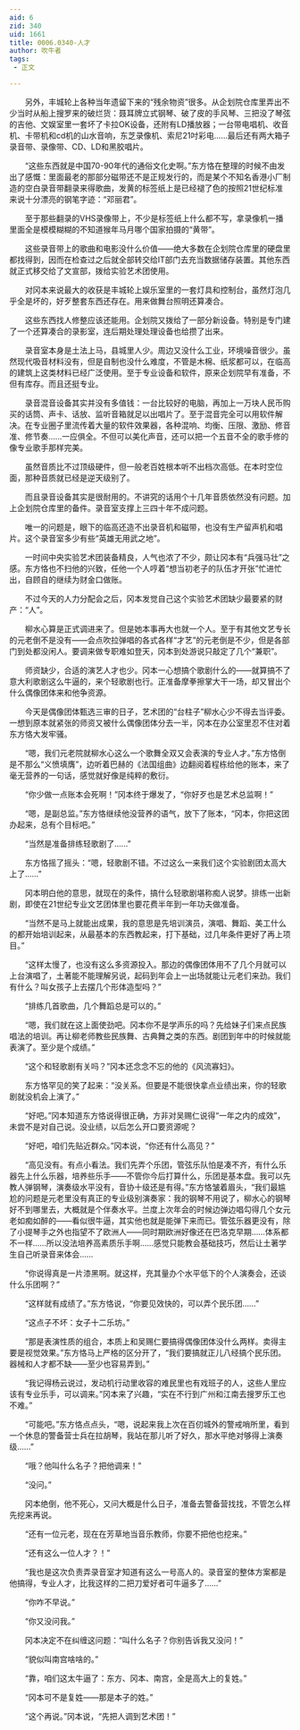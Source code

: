 ```yaml
---
aid: 6
zid: 340
uid: 1661
title: 0006.0340-人才
author: 吹牛者
tags: 
 - 正文

---
```




　　另外，丰城轮上各种当年遗留下来的“残余物资”很多。从企划院仓库里弄出不少当时从船上搜罗来的破烂货：聂耳牌立式钢琴、破了皮的手风琴、三把没了琴弦的吉他、文娱室里一套坏了卡拉OK设备，还附有LD播放器；一台带电唱机、收音机、卡带机和cd机的山水音响，东芝录像机、索尼21吋彩电……最后还有两大箱子录音带、录像带、CD、LD和黑胶唱片。

　　“这些东西就是中国70-90年代的通俗文化史啊。”东方恪在整理的时候不由发出了感慨：里面最老的那部分磁带还不是正规发行的，而是某个不知名香港小厂制造的空白录音带翻录来得歌曲，发黄的标签纸上是已经褪了色的按照21世纪标准来说十分漂亮的钢笔字迹：“邓丽君”。

　　至于那些翻录的VHS录像带上，不少是标签纸上什么都不写，拿录像机一播里面全是模模糊糊的不知道猴年马月哪个国家拍摄的“黄带”。

　　这些录音带上的歌曲和电影没什么价值——绝大多数在企划院仓库里的硬盘里都找得到，因而在检查过之后就全部转交给IT部门去充当数据储存装置。其他东西就正式移交给了文宣部，拨给实验艺术团使用。

　　对冈本来说最大的收获是丰城轮上娱乐室里的一套灯具和控制台，虽然灯泡几乎全是坏的，好歹整套东西还存在。用来做舞台照明还算凑合。

　　这些东西找人修整应该还能用。企划院又拨给了一部分新设备。特别是专门建了一个还算凑合的录影室，连后期处理处理设备也给攒了出来。

　　录音室本身是土法上马，县城里人少。周边又没什么工业，环境噪音很少。虽然现代吸音材料没有，但是自制也没什么难度，不管是木棉、纸浆都可以，在临高的建筑上这类材料已经广泛使用。至于专业设备和软件，原来企划院早有准备，不但有库存。而且还挺专业。

　　录音混音设备其实并没有多值钱：一台比较好的电脑，再加上一万块人民币购买的话筒、声卡、话放、监听音箱就足以出唱片了。至于混音完全可以用软件解决。在专业圈子里流传着大量的软件效果器，各种混响、均衡、压限、激励、修音准、修节奏……一应俱全。不但可以美化声音，还可以把一个五音不全的歌手修的像专业歌手那样完美。

　　虽然音质比不过顶级硬件，但一般老百姓根本听不出档次高低。在本时空位面，那种音质就已经是逆天级别了。

　　而且录音设备其实是很耐用的。不讲究的话用个十几年音质依然没有问题。加上企划院仓库里的备件。录音室支撑上三四十年不成问题。

　　唯一的问题是，眼下的临高还造不出录音机和磁带，也没有生产留声机和唱片。这个录音室多少有些“英雄无用武之地”。

　　一时间中央实验艺术团装备精良，人气也浓了不少，颇让冈本有“兵强马壮”之感。东方恪也不扫他的兴致，任他一个人哼着“想当初老子的队伍才开张”忙进忙出，自顾自的继续为财金口做账。

　　不过今天的人力分配会之后，冈本发觉自己这个实验艺术团缺少最要紧的财产：“人”。

　　柳水心算是正式调进来了。但是她本事再大也就一个人。至于有其他文艺专长的元老倒不是没有——会点吹拉弹唱的各式各样“才艺”的元老倒是不少，但是各部门到处都没闲人。要调来做专职难如登天，冈本到处游说只敲定了几个“兼职”。

　　师资缺少，合适的演艺人才也少。冈本一心想搞个歌剧什么的——就算搞不了意大利歌剧这么牛逼的，来个轻歌剧也行。正准备摩拳擦掌大干一场，却又冒出个什么偶像团体来和他争资源。

　　今天是偶像团体甄选三审的日子，艺术团的“台柱子”柳水心少不得去当评委。一想到原本就紧张的师资又被什么偶像团体分去一半，冈本在办公室里忍不住对着东方恪大发牢骚。

　　“嗯，我们元老院就柳水心这么一个歌舞全双又会表演的专业人才。”东方恪倒是不那么“义愤填膺”，边听着巴赫的《法国组曲》边翻阅着程栋给他的账本，来了毫无营养的一句话，感觉就好像是纯粹的敷衍。

　　“你少做一点账本会死啊！”冈本终于爆发了，“你好歹也是艺术总监啊！”

　　“嗯，是副总监。”东方恪继续他没营养的语气，放下了账本，“冈本，你把这团办起来，总有个目标吧。”

　　“当然是准备排练轻歌剧了……”

　　东方恪摇了摇头：“嗯，轻歌剧不错。不过这么一来我们这个实验剧团太高大上了……”

　　冈本明白他的意思，就现在的条件，搞什么轻歌剧堪称痴人说梦。排练一出新剧，即使在21世纪专业文艺团体里也要花费半年到一年功夫做准备。

　　“当然不是马上就能出成果，我的意思是先培训演员，演唱、舞蹈、美工什么的都开始培训起来，从最基本的东西教起来，打下基础，过几年条件更好了再上项目。”

　　“这样太慢了，也没有这么多资源投入。那边的偶像团体用不了几个月就可以上台演唱了，土著能不能理解另说，起码到年会上一出场就能让元老们来劲。我们有什么？叫女孩子上去摆几个形体造型吗？”

　　“排练几首歌曲，几个舞蹈总是可以的。”

　　“嗯，我们就在这上面使劲吧。冈本你不是学声乐的吗？先给妹子们来点民族唱法的培训。再让柳老师教些民族舞、古典舞之类的东西。剧团到年中的时候就能表演了。至少是个成绩。”

　　“这个和轻歌剧有关吗？”冈本还念念不忘的他的《风流寡妇》。

　　东方恪罕见的笑了起来：“没关系。但要是不能很快拿点业绩出来，你的轻歌剧就没机会上演了。”

　　“好吧。”冈本知道东方恪说得很正确，方非对吴赐仁说得“一年之内的成效”，未尝不是对自己说。没业绩，以后怎么开口要资源呢？

　　“好吧，咱们先贴近群众。”冈本说，“你还有什么高见？”

　　“高见没有。有点小看法。我们先弄个乐团，管弦乐队怕是凑不齐，有什么乐器先上什么乐器，培养些乐手——不管你今后打算什么，乐团是基本盘。我可以先教人弹钢琴，演奏级水平没有，音协十级还是有得。”东方恪皱着眉头，“我们最尴尬的问题是元老里没有真正的专业级别演奏家：我的钢琴不用说了，柳水心的钢琴好不到哪里去，大概就是个伴奏水平。兰度上次年会的时候边弹边唱勾得几个女元老如痴如醉的——看似很牛逼，其实他也就是能弹下来而已。管弦乐器更没有，除了小提琴手之外也指望不了欧洲人——同时期欧洲好像还在巴洛克早期……体系都不一样……所以没法培养高素质乐手啊……感觉只能教会基础技巧，然后让土著学生自己听录音来体会……

　　“你说得真是一片漆黑啊。就这样，充其量办个水平低下的个人演奏会，还谈什么乐团啊？”

　　“这样就有成绩了。”东方恪说，“你要见效快的，可以弄个民乐团……”

　　“这点子不坏：女子十二乐坊。”

　　“那是表演性质的组合，本质上和吴赐仁要搞得偶像团体没什么两样。卖得主要是视觉效果。”东方恪马上严格的区分开了，“我们要搞就正儿八经搞个民乐团。器械和人才都不缺——至少也容易弄到。”

　　“我记得杨云说过，发动机行动里收容的难民里也有戏班子的人，这些人里应该有专业乐手，可以调来。”冈本来了兴趣，“实在不行到广州和江南去搜罗乐工也不难。”

　　“可能吧。”东方恪点点头，“嗯，说起来我上次在百仞城外的警戒哨所里，看到一个休息的警备营士兵在拉胡琴，我站在那儿听了好久，那水平绝对够得上演奏级……”

　　“哦？他叫什么名子？把他调来！”

　　“没问。”

　　冈本绝倒，他不死心，又问大概是什么日子，准备去警备营找找，不管怎么样先挖来再说。

　　“还有一位元老，现在在芳草地当音乐教师，你要不把他也挖来。”

　　“还有这么一位人才？！”

　　“我也是这次负责弄录音室才知道有这么一号高人的。录音室的整体方案都是他搞得，专业人才，比我这样的二把刀爱好者可牛逼多了……”

　　“你咋不早说。”

　　“你又没问我。”

　　冈本决定不在纠缠这问题：“叫什么名子？你别告诉我又没问！”

　　“貌似叫南宫啥啥的。”

　　“靠，咱们这太牛逼了：东方、冈本、南宫，全是高大上的复姓。”

　　“冈本可不是复姓——那是本子的姓。”

　　“这个再说。”冈本说，“先把人调到艺术团！”


